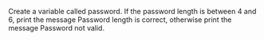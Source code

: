 Create a variable called password.
If the password length is between 4 and 6, print the message Password length is correct,
otherwise print the message Password not valid.
